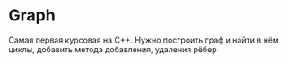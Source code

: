 # Graph
Самая первая курсовая на С++. Нужно построить граф и найти в нём циклы, добавить метода добавления, удаления рёбер
